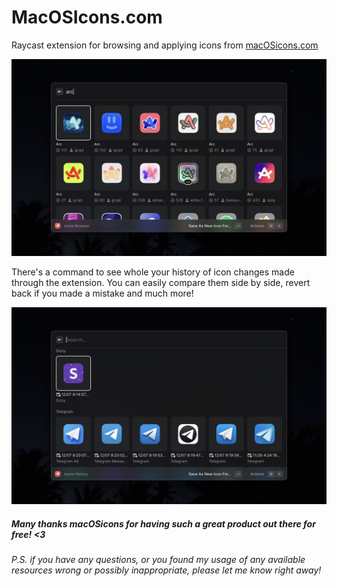 # MacOSIcons.com

Raycast extension for browsing and applying icons from [macOSicons.com](https://macosicons.com)

![home.jpeg](metadata/home.jpeg)

There's a command to see whole your history of icon changes made through the extension. You can easily compare them side by side, revert back if you made a mistake and much more!

![history.jpeg](metadata/history.jpeg)

##### Many thanks macOSicons for having such a great product out there for free! <3

_P.S. if you have any questions, or you found my usage of any available resources wrong or possibly inappropriate, please let me know right away!_
